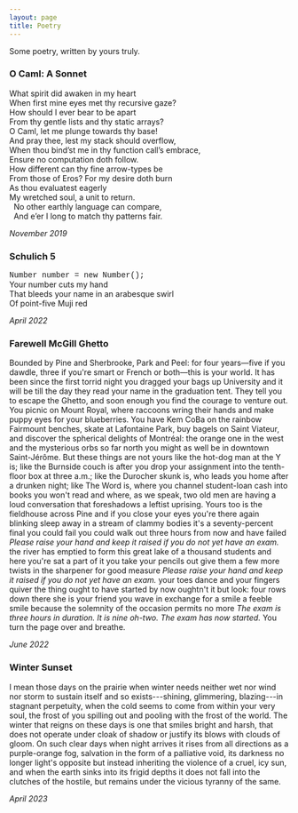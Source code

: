 ```yaml
---
layout: page
title: Poetry
---
```


Some poetry, written by yours truly.

### O Caml: A Sonnet

What spirit did awaken in my heart  
When first mine eyes met thy recursive gaze?  
How should I ever bear to be apart  
From thy gentle lists and thy static arrays?  
O Caml, let me plunge towards thy base!  
And pray thee, lest my stack should overflow,  
When thou bind’st me in thy function call’s embrace,  
Ensure no computation doth follow.  
How different can thy fine arrow-types be  
From those of Eros? For my desire doth burn  
As thou evaluatest eagerly  
My wretched soul, a unit to return.  
&nbsp;&nbsp;No other earthly language can compare,  
&nbsp;&nbsp;And e’er I long to match thy patterns fair.  

_November 2019_

### Schulich 5

<span style="font-family:Courier">Number number = new Number();</span>  
Your number cuts my hand  
That bleeds your name in an arabesque swirl  
Of point-five Muji red  

_April 2022_

### Farewell McGill Ghetto

Bounded by Pine and Sherbrooke, Park and Peel: for four years—five if you dawdle, three if you're smart or
French or both—this is your world. It has been since the first torrid night you dragged your bags up
University and it will be till the day they read your name in the graduation tent. They tell you to escape
the Ghetto, and soon enough you find the courage to venture out. You picnic on Mount Royal, where raccoons
wring their hands and make puppy eyes for your blueberries. You have Kem CoBa on the rainbow Fairmount
benches, skate at Lafontaine Park, buy bagels on Saint Viateur, and discover the spherical delights of Montréal:
the orange one in the west and the mysterious orbs so far north you might as well be in downtown Saint-Jérôme.
But these things are not yours like the hot-dog man at the Y is; like the Burnside couch is after you
drop your assignment into the tenth-floor box at three a.m.; like the Durocher skunk is, who leads you home
after a drunken night; like The Word is, where you channel student-loan cash into books you won't read and
where, as we speak, two old men are having a loud conversation that foreshadows a leftist uprising.
Yours too is the fieldhouse across Pine and if you close your eyes you're there again blinking sleep away in
a stream of clammy bodies it's a seventy-percent final you could fail you could walk out three hours from now
and have failed _Please raise your hand and keep it raised if you do not yet have an exam._ the river has
emptied to form this great lake of a thousand students and here you're sat a part of it you take your pencils
out give them a few more twists in the sharpener for good measure _Please raise your hand and keep it raised
if you do not yet have an exam._ your toes dance and your fingers quiver the thing ought to have started by
now oughtn't it but look: four rows down there she is your friend you wave in exchange for a smile a feeble
smile because the solemnity of the occasion permits no more _The exam is three hours in duration. It is nine
oh-two. The exam has now started._ You turn the page over and breathe.

_June 2022_

### Winter Sunset

I mean those days on the prairie when winter needs neither wet nor wind nor storm to
sustain itself and so exists---shining, glimmering, blazing---in stagnant perpetuity,
when the cold seems to come from within your very soul, the frost of you spilling out and pooling with the
frost of the world. The winter that reigns on these days is one that smiles bright and harsh, that does not operate
under cloak of shadow or justify its blows with clouds of gloom. On such clear days when night arrives
it rises
from all directions as a purple-orange fog, salvation in the form of a palliative void, its darkness no longer
light's opposite but instead inheriting the violence of a cruel, icy sun, and when the earth
sinks into its frigid depths it does not fall into the clutches of the hostile, but remains under the vicious
tyranny of the same.

_April 2023_

